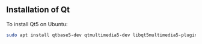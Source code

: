 ## Installation of Qt

To install Qt5 on Ubuntu:

```sh
sudo apt install qtbase5-dev qtmultimedia5-dev libqt5multimedia5-plugins
```
